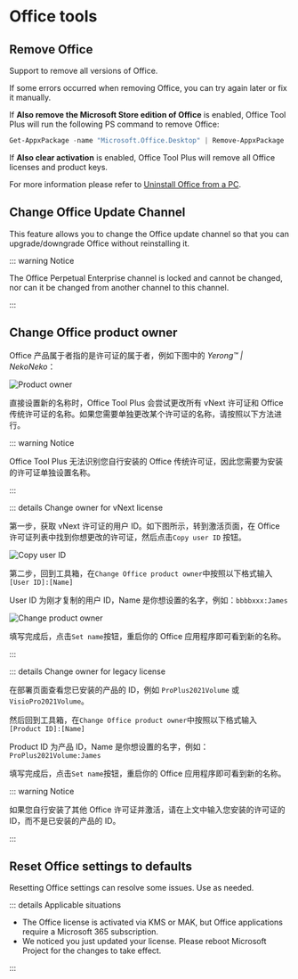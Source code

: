# Office tools

## Remove Office

Support to remove all versions of Office.

If some errors occurred when removing Office, you can try again later or fix it manually.

If **Also remove the Microsoft Store edition of Office** is enabled, Office Tool Plus will run the following PS command to remove Office:

```powershell
Get-AppxPackage -name "Microsoft.Office.Desktop" | Remove-AppxPackage
```

If **Also clear activation** is enabled, Office Tool Plus will remove all Office licenses and product keys.

For more information please refer to [Uninstall Office from a PC](https://support.microsoft.com/en-us/office/uninstall-office-from-a-pc-9dd49b83-264a-477a-8fcc-2fdf5dbf61d8).

## Change Office Update Channel

This feature allows you to change the Office update channel so that you can upgrade/downgrade Office without reinstalling it.

::: warning Notice

The Office Perpetual Enterprise channel is locked and cannot be changed, nor can it be changed from another channel to this channel.

:::

## Change Office product owner

Office 产品属于者指的是许可证的属于者，例如下图中的 *Yerong™ | NekoNeko*：

![Product owner](/images/en-us/product-owner.webp)

直接设置新的名称时，Office Tool Plus 会尝试更改所有 vNext 许可证和 Office 传统许可证的名称。如果您需要单独更改某个许可证的名称，请按照以下方法进行。

::: warning Notice

Office Tool Plus 无法识别您自行安装的 Office 传统许可证，因此您需要为安装的许可证单独设置名称。

:::

::: details Change owner for vNext license

第一步，获取 vNext 许可证的用户 ID。如下图所示，转到激活页面，在 Office 许可证列表中找到你想更改的许可证，然后点击`Copy user ID` 按钮。

![Copy user ID](/images/en-us/activation/check-vNext-license.webp)

第二步，回到工具箱，在`Change Office product owner`中按照以下格式输入 `[User ID]:[Name]`

User ID 为刚才复制的用户 ID，Name 是你想设置的名字，例如：`bbbbxxx:James`

![Change product owner](/images/en-us/toolbox/change-license-owner.webp)

填写完成后，点击`Set name`按钮，重启你的 Office 应用程序即可看到新的名称。

:::

::: details Change owner for legacy license

在部署页面查看您已安装的产品的 ID，例如 `ProPlus2021Volume` 或 `VisioPro2021Volume`。

然后回到工具箱，在`Change Office product owner`中按照以下格式输入 `[Product ID]:[Name]`

Product ID 为产品 ID，Name 是你想设置的名字，例如：`ProPlus2021Volume:James`

填写完成后，点击`Set name`按钮，重启你的 Office 应用程序即可看到新的名称。

::: warning Notice

如果您自行安装了其他 Office 许可证并激活，请在上文中输入您安装的许可证的 ID，而不是已安装的产品的 ID。

:::

## Reset Office settings to defaults

Resetting Office settings can resolve some issues. Use as needed.

::: details Applicable situations

- The Office license is activated via KMS or MAK, but Office applications require a Microsoft 365 subscription.
- We noticed you just updated your license. Please reboot Microsoft Project for the changes to take effect.

:::
